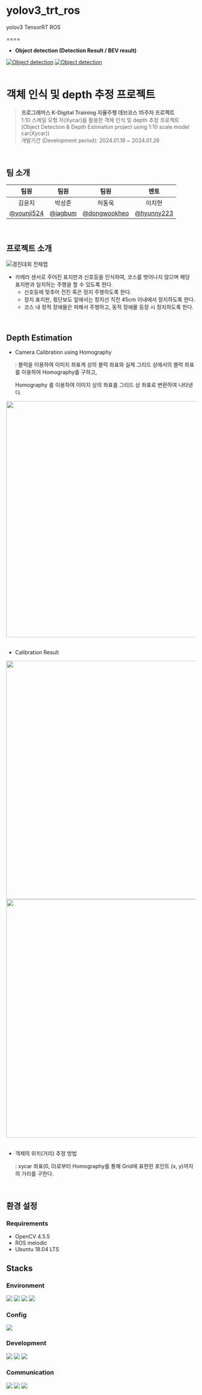 # yolov3_trt_ros
yolov3 TensorRT ROS


====
- **Object detection (Detection Result / BEV result)**

[![Object detection](http://img.youtube.com/vi/CmKZm0-LfUw/0.jpg)](https://youtu.be/CmKZm0-LfUw)
[![Object detection](http://img.youtube.com/vi/-DNyKI_qmKc/0.jpg)](https://youtu.be/-DNyKI_qmKc)
</br>
</br>

객체 인식 및 depth 추정 프로젝트
===
> **프로그래머스 K-Digital Training 자율주행 데브코스 15주차 프로젝트**  
> 1:10 스케일 모형 차(Xycar)를 활용한 객체 인식 및 depth 추정 프로젝트 (Object Detection & Depth Estimation project using 1:10 scale model car(Xycar))  
> 개발기간 (Development period): 2024.01.16 ~ 2024.01.26
</br>

## 팀 소개
| 팀원 | 팀원 | 팀원 | 멘토 |
|:------:|:------:|:------:|:---:|
| 김윤지 | 박성준 | 허동욱 |이치현|
|[@younji524](https://github.com/younji524)|[@jagbum](https://github.com/jagbum)|[@dongwookheo](https://github.com/dongwookheo)|[@hyunny223](https://github.com/hyuny223)|
</br>

## 프로젝트 소개
![경진대회 전체맵](https://github.com/object-detection-team4/lane_detection_project/assets/76142194/bc6ea7c9-e11b-4bb4-a4da-591648dc6bc9)

- 카메라 센서로 주어진 표지판과 신호등을 인식하여, 코스를 벗어나지 않으며 해당 표지판과 일치하는 주행을 할 수 있도록 한다.
  - 신호등에 맞추어 전진 혹은 정지 주행하도록 한다. 
  - 정지 표지판, 횡단보도 앞에서는 정지선 직전 45cm 이내에서 정지하도록 한다.
  - 코스 내 정적 장애물은 피해서 주행하고, 동적 장애물 등장 시 정지하도록 한다.
</br>

## Depth Estimation
- Camera Calibration using Homography

  : 블럭을 이용하여 이미지 좌표계 상의 블럭 좌표와 실제 그리드 상에서의 블럭 좌표를 이용하여 Homography를 구하고,

  Homography 를 이용하여 이미지 상의 좌표를 그리드 상 좌표로 변환하여 나타낸다.
<img src = "https://github.com/object-detection-team4/yolov3_trt_ros/assets/76142194/124f9681-6188-4ef5-812d-16e547ca861a" width="791.2" height="627.25"/>
</br>
</br>

- Calibration Result

<img src = "https://github.com/object-detection-team4/yolov3_trt_ros/assets/76142194/f537c7b5-1f9a-4b42-92f0-c9e04bedce07" width="560" height="634"/>
<img src = "https://github.com/object-detection-team4/yolov3_trt_ros/assets/76142194/3b2f9e62-b8ad-4dc7-b8fa-8f2f14fce722" width="560" height="634"/>
</br>
</br>

- 객체의 위치(거리) 추정 방법

  : xycar 좌표(0, 0)로부터 Homography를 통해 Grid에 표현한 포인트 (x, y)까지의 거리를 구한다.
</br>

## 환경 설정
### Requirements
- OpenCV 4.5.5
- ROS melodic
- Ubuntu 18.04 LTS

## Stacks
### Environment
<img src="https://img.shields.io/badge/ubuntu-E95420?style=for-the-badge&logo=ubuntu&logoColor=white"> <img src="https://img.shields.io/badge/visualstudiocode-007ACC?style=for-the-badge&logo=visualstudiocode&logoColor=white">
<img src="https://img.shields.io/badge/git-F04032?style=for-the-badge&logo=git&logoColor=white"> <img src="https://img.shields.io/badge/github-181717?style=for-the-badge&logo=github&logoColor=white"> 

### Config
<img src="https://img.shields.io/badge/yaml-CB171E?style=for-the-badge&logo=yaml&logoColor=white">

### Development
<img src="https://img.shields.io/badge/python-3776AB?style=for-the-badge&logo=python&logoColor=white"> <img src="https://img.shields.io/badge/ros-22314E?style=for-the-badge&logo=ros&logoColor=white"> 
<img src="https://img.shields.io/badge/opencv-5C3EE8?style=for-the-badge&logo=opencv&logoColor=white">

### Communication
<img src="https://img.shields.io/badge/slack-4A154B?style=for-the-badge&logo=slack&logoColor=white"> <img src="https://img.shields.io/badge/notion-000000?style=for-the-badge&logo=notion&logoColor=white">
<img src="https://img.shields.io/badge/jira-0052CC?style=for-the-badge&logo=jira&logoColor=white">


